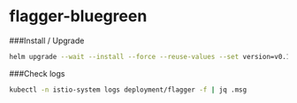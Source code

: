 # flagger-bluegreen 

###Install / Upgrade
```bash
helm upgrade --wait --install --force --reuse-values --set version=v0.1.0 flagger-bluegreen flagger-bluegreen/
```

###Check logs
```bash
kubectl -n istio-system logs deployment/flagger -f | jq .msg
```